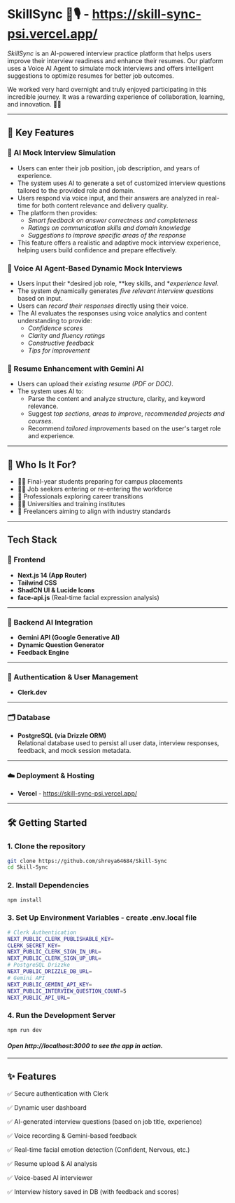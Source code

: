 # SkillSync 💼🎙 - https://skill-sync-psi.vercel.app/

*SkillSync* is an AI-powered interview practice platform that helps users improve their interview readiness and enhance their resumes. Our platform uses a Voice AI Agent to simulate mock interviews and offers intelligent suggestions to optimize resumes for better job outcomes.

We worked very hard overnight and truly enjoyed participating in this incredible journey. It was a rewarding experience of collaboration, learning, and innovation. 💪🚀

---

## 🚀 Key Features

### 🎯 AI Mock Interview Simulation
  - Users can enter their job position, job description, and years of experience.
  - The system uses AI to generate a set of customized interview questions tailored to the provided role and domain.
  - Users respond via voice input, and their answers are analyzed in real-time for both content relevance and delivery quality.
  - The platform then provides:
    - *Smart feedback on answer correctness and completeness*
    - *Ratings on communication skills and domain knowledge*
    - *Suggestions to improve specific areas of the response*
  - This feature offers a realistic and adaptive mock interview experience, helping users build confidence and prepare effectively.

### 🎤 Voice AI Agent-Based Dynamic Mock Interviews
- Users input their *desired job role, **key skills, and **experience level*.
- The system dynamically generates *five relevant interview questions* based on input.
- Users can *record their responses* directly using their voice.
- The AI evaluates the responses using voice analytics and content understanding to provide:
  - *Confidence scores*
  - *Clarity and fluency ratings*
  - *Constructive feedback*
  - *Tips for improvement*

### 📄 Resume Enhancement with Gemini AI
- Users can upload their *existing resume (PDF or DOC)*.
- The system uses AI to:
  - Parse the content and analyze structure, clarity, and keyword relevance.
  - Suggest *top sections*, *areas to improve*, *recommended projects and courses*.
  - Recommend *tailored improvements* based on the user's target role and experience.

---

## 🎯 Who Is It For?

- 👩‍🎓 Final-year students preparing for campus placements
- 👨‍💻 Job seekers entering or re-entering the workforce
- 🔁 Professionals exploring career transitions
- 🧑‍🏫 Universities and training institutes
- 👥 Freelancers aiming to align with industry standards

---

## Tech Stack

### 🚀 Frontend  
- **Next.js 14 (App Router)**  
- **Tailwind CSS**  
- **ShadCN UI & Lucide Icons**  
- **face-api.js**  (Real-time facial expression analysis)
 
---
### 🧠 Backend AI Integration  
- **Gemini API (Google Generative AI)**  
- **Dynamic Question Generator**  
- **Feedback Engine**  
---

### 🔐 Authentication & User Management  
- **Clerk.dev**  
---

### 🗂️ Database  
- **PostgreSQL (via Drizzle ORM)**  
  Relational database used to persist all user data, interview responses, feedback, and mock session metadata.
---

### ☁️ Deployment & Hosting  
- **Vercel**  - https://skill-sync-psi.vercel.app/

---

## 🛠 Getting Started

### 1. Clone the repository
```bash
git clone https://github.com/shreya64684/Skill-Sync
cd Skill-Sync
```
### 2. Install Dependencies
```bash
npm install
```
### 3. Set Up Environment Variables - create .env.local file
```bash
# Clerk Authentication
NEXT_PUBLIC_CLERK_PUBLISHABLE_KEY=
CLERK_SECRET_KEY=
NEXT_PUBLIC_CLERK_SIGN_IN_URL=
NEXT_PUBLIC_CLERK_SIGN_UP_URL=
# PostgreSQL Drizzke
NEXT_PUBLIC_DRIZZLE_DB_URL=
# Gemini API
NEXT_PUBLIC_GEMINI_API_KEY=
NEXT_PUBLIC_INTERVIEW_QUESTION_COUNT=5
NEXT_PUBLIC_API_URL=
```
### 4. Run the Development Server
```bash
npm run dev
```
  #### *Open http://localhost:3000 to see the app in action.*
---
## ✨ Features
✅ Secure authentication with Clerk

✅ Dynamic user dashboard

✅ AI-generated interview questions (based on job title, experience)

✅ Voice recording & Gemini-based feedback

✅ Real-time facial emotion detection (Confident, Nervous, etc.)

✅ Resume upload & AI analysis

✅ Voice-based AI interviewer

✅ Interview history saved in DB (with feedback and scores)
